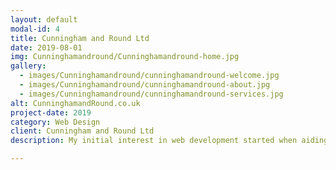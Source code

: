 ```yaml
---
layout: default
modal-id: 4
title: Cunningham and Round Ltd
date: 2019-08-01
img: Cunninghamandround/Cunninghamandround-home.jpg
gallery:
  - images/Cunninghamandround/cunninghamandround-welcome.jpg
  - images/Cunninghamandround/cunninghamandround-about.jpg
  - images/Cunninghamandround/cunninghamandround-services.jpg
alt: CunninghamandRound.co.uk
project-date: 2019
category: Web Design
client: Cunningham and Round Ltd
description: My initial interest in web development started when aiding in the designing and building of a website for a family run business. Using WordPress, I helped develop a website for a holiday property management business in Cornwall that was designed with the aim of being well formatted for a user friendly experience, with easy navigation and a responsive design presenting clients with information on the company’s products. Following my work in this project, I pursued my interest in website development and wanted to learn more about how I could have more control over the design of a site. The Cunningham and Round Ltd website can be viewed <br/><b><a href="http://cunninghamandround.co.uk/" target="_blank">here</a></b>.

---
```

